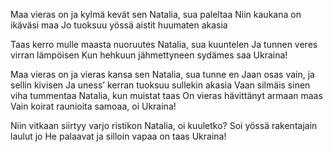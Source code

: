 Maa vieras on ja kylmä kevät sen
Natalia, sua paleltaa
Niin kaukana on ikäväsi maa
Jo tuoksuu yössä aistit huumaten akasia


Taas kerro mulle maasta nuoruutes
Natalia, sua kuuntelen
Ja tunnen veres virran lämpöisen
Kun hehkuun jähmettyneen sydämes saa Ukraina!


Maa vieras on ja vieras kansa sen
Natalia, sua tunne en
Jaan osas vain, ja sellin kivisen
Ja uness’ kerran tuoksuu sullekin akasia
Vaan silmäis sinen viha tummentaa
Natalia, kun muistat taas
On vieras hävittänyt armaan maas
Vain koirat raunioita samoaa, oi Ukraina!

Niin vitkaan siirtyy varjo ristikon
Natalia, oi kuuletko?
Soi yössä rakentajain laulut jo
He palaavat ja silloin vapaa on taas Ukraina!
